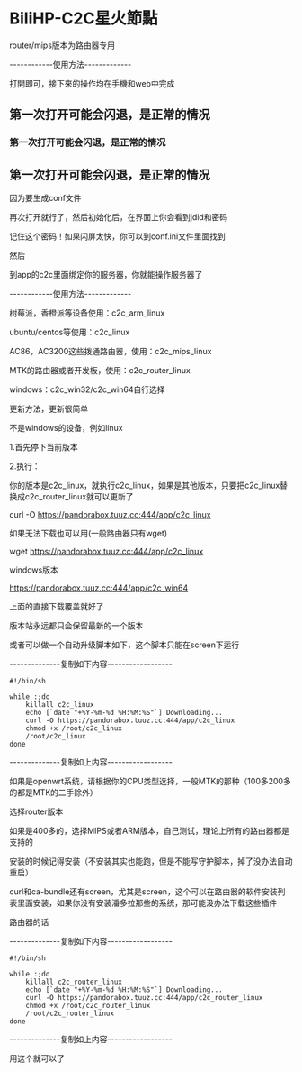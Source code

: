 # BiliHP-C2C星火節點



router/mips版本为路由器专用



------------使用方法-------------



打開即可，接下來的操作均在手機和web中完成





## 第一次打开可能会闪退，是正常的情况



### 第一次打开可能会闪退，是正常的情况



## 第一次打开可能会闪退，是正常的情况





因为要生成conf文件



再次打开就行了，然后初始化后，在界面上你会看到jdid和密码



记住这个密码！如果闪屏太快，你可以到conf.ini文件里面找到



然后



到app的c2c里面绑定你的服务器，你就能操作服务器了

------------使用方法-------------





树莓派，香橙派等设备使用：c2c_arm_linux

ubuntu/centos等使用：c2c_linux

AC86，AC3200这些拨通路由器，使用：c2c_mips_linux

MTK的路由器或者开发板，使用：c2c_router_linux

windows：c2c_win32/c2c_win64自行选择





更新方法，更新很简单



不是windows的设备，例如linux

1.首先停下当前版本

2.执行：



你的版本是c2c_linux，就执行c2c_linux，如果是其他版本，只要把c2c_linux替换成c2c_router_linux就可以更新了



curl -O https://pandorabox.tuuz.cc:444/app/c2c_linux



如果无法下载也可以用(一般路由器只有wget)



wget https://pandorabox.tuuz.cc:444/app/c2c_linux





windows版本



https://pandorabox.tuuz.cc:444/app/c2c_win64



上面的直接下载覆盖就好了





版本站永远都只会保留最新的一个版本



或者可以做一个自动升级脚本如下，这个脚本只能在screen下运行



--------------复制如下内容------------------

    #!/bin/sh
    
    while :;do
        killall c2c_linux
        echo [`date "+%Y-%m-%d %H:%M:%S"`] Downloading...
        curl -O https://pandorabox.tuuz.cc:444/app/c2c_linux
        chmod +x /root/c2c_linux
        /root/c2c_linux
    done

--------------复制如上内容------------------





如果是openwrt系统，请根据你的CPU类型选择，一般MTK的那种（100多200多的都是MTK的二手除外）

选择router版本



如果是400多的，选择MIPS或者ARM版本，自己测试，理论上所有的路由器都是支持的



安装的时候记得安装（不安装其实也能跑，但是不能写守护脚本，掉了没办法自动重启）

curl和ca-bundle还有screen，尤其是screen，这个可以在路由器的软件安装列表里面安装，如果你没有安装潘多拉那些的系统，那可能没办法下载这些插件



路由器的话



--------------复制如下内容------------------

    #!/bin/sh
    
    while :;do
        killall c2c_router_linux
        echo [`date "+%Y-%m-%d %H:%M:%S"`] Downloading...
        curl -O https://pandorabox.tuuz.cc:444/app/c2c_router_linux
        chmod +x /root/c2c_router_linux
        /root/c2c_router_linux
    done

--------------复制如上内容------------------



用这个就可以了

